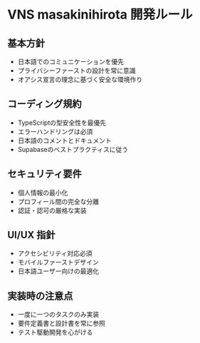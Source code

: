 # VNS masakinihirota 開発ルール

## 基本方針
- 日本語でのコミュニケーションを優先
- プライバシーファーストの設計を常に意識
- オアシス宣言の理念に基づく安全な環境作り

## コーディング規約
- TypeScriptの型安全性を最優先
- エラーハンドリングは必須
- 日本語のコメントとドキュメント
- Supabaseのベストプラクティスに従う

## セキュリティ要件
- 個人情報の最小化
- プロフィール間の完全な分離
- 認証・認可の厳格な実装

## UI/UX 指針
- アクセシビリティ対応必須
- モバイルファーストデザイン
- 日本語ユーザー向けの最適化

## 実装時の注意点
- 一度に一つのタスクのみ実装
- 要件定義書と設計書を常に参照
- テスト駆動開発を心がける
